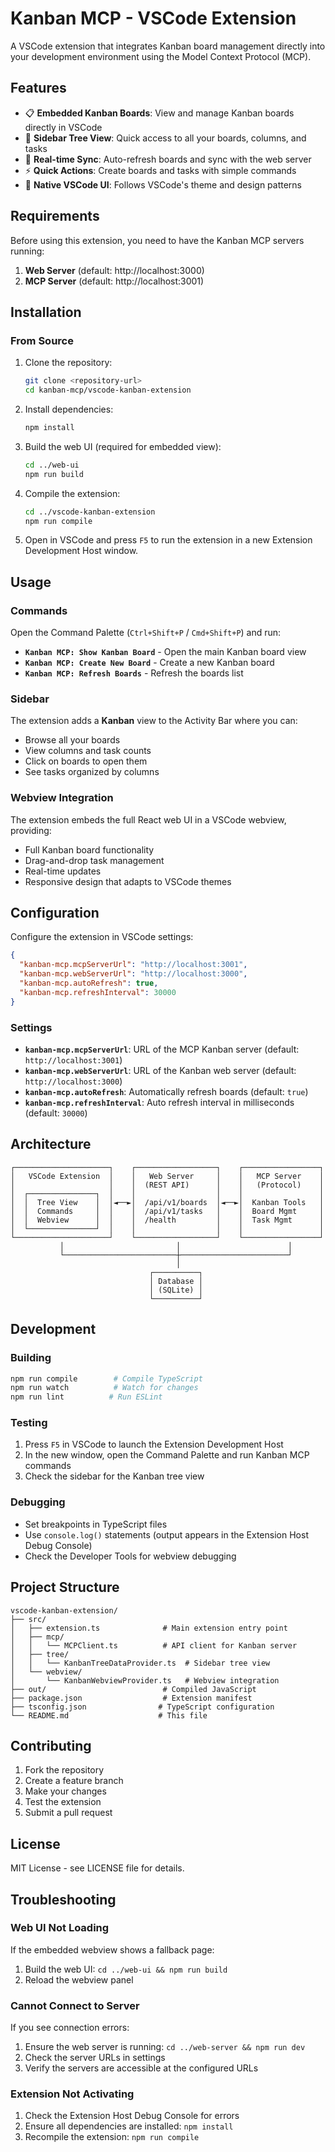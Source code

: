 # Kanban MCP - VSCode Extension

A VSCode extension that integrates Kanban board management directly into your development environment using the Model Context Protocol (MCP).

## Features

- 📋 **Embedded Kanban Boards**: View and manage Kanban boards directly in VSCode
- 🌳 **Sidebar Tree View**: Quick access to all your boards, columns, and tasks
- 🔄 **Real-time Sync**: Auto-refresh boards and sync with the web server
- ⚡ **Quick Actions**: Create boards and tasks with simple commands
- 🎨 **Native VSCode UI**: Follows VSCode's theme and design patterns

## Requirements

Before using this extension, you need to have the Kanban MCP servers running:

1. **Web Server** (default: http://localhost:3000)
2. **MCP Server** (default: http://localhost:3001)

## Installation

### From Source

1. Clone the repository:
   ```bash
   git clone <repository-url>
   cd kanban-mcp/vscode-kanban-extension
   ```

2. Install dependencies:
   ```bash
   npm install
   ```

3. Build the web UI (required for embedded view):
   ```bash
   cd ../web-ui
   npm run build
   ```

4. Compile the extension:
   ```bash
   cd ../vscode-kanban-extension
   npm run compile
   ```

5. Open in VSCode and press `F5` to run the extension in a new Extension Development Host window.

## Usage

### Commands

Open the Command Palette (`Ctrl+Shift+P` / `Cmd+Shift+P`) and run:

- **`Kanban MCP: Show Kanban Board`** - Open the main Kanban board view
- **`Kanban MCP: Create New Board`** - Create a new Kanban board
- **`Kanban MCP: Refresh Boards`** - Refresh the boards list

### Sidebar

The extension adds a **Kanban** view to the Activity Bar where you can:

- Browse all your boards
- View columns and task counts
- Click on boards to open them
- See tasks organized by columns

### Webview Integration

The extension embeds the full React web UI in a VSCode webview, providing:

- Full Kanban board functionality
- Drag-and-drop task management
- Real-time updates
- Responsive design that adapts to VSCode themes

## Configuration

Configure the extension in VSCode settings:

```json
{
  "kanban-mcp.mcpServerUrl": "http://localhost:3001",
  "kanban-mcp.webServerUrl": "http://localhost:3000", 
  "kanban-mcp.autoRefresh": true,
  "kanban-mcp.refreshInterval": 30000
}
```

### Settings

- **`kanban-mcp.mcpServerUrl`**: URL of the MCP Kanban server (default: `http://localhost:3001`)
- **`kanban-mcp.webServerUrl`**: URL of the Kanban web server (default: `http://localhost:3000`)
- **`kanban-mcp.autoRefresh`**: Automatically refresh boards (default: `true`)
- **`kanban-mcp.refreshInterval`**: Auto refresh interval in milliseconds (default: `30000`)

## Architecture

```
┌─────────────────────┐    ┌──────────────────┐    ┌─────────────────┐
│   VSCode Extension  │    │   Web Server     │    │   MCP Server    │
│                     │    │  (REST API)      │    │   (Protocol)    │
│  ┌───────────────┐  │    │                  │    │                 │
│  │  Tree View    │  │◄──►│  /api/v1/boards  │◄──►│  Kanban Tools   │
│  │  Commands     │  │    │  /api/v1/tasks   │    │  Board Mgmt     │
│  │  Webview      │  │    │  /health         │    │  Task Mgmt      │
│  └───────────────┘  │    │                  │    │                 │
└─────────────────────┘    └──────────────────┘    └─────────────────┘
           │                         │                        │
           └─────────────────────────┼────────────────────────┘
                                     │
                               ┌──────────┐
                               │ Database │
                               │ (SQLite) │
                               └──────────┘
```

## Development

### Building

```bash
npm run compile        # Compile TypeScript
npm run watch          # Watch for changes
npm run lint          # Run ESLint
```

### Testing

1. Press `F5` in VSCode to launch the Extension Development Host
2. In the new window, open the Command Palette and run Kanban MCP commands
3. Check the sidebar for the Kanban tree view

### Debugging

- Set breakpoints in TypeScript files
- Use `console.log()` statements (output appears in the Extension Host Debug Console)
- Check the Developer Tools for webview debugging

## Project Structure

```
vscode-kanban-extension/
├── src/
│   ├── extension.ts              # Main extension entry point
│   ├── mcp/
│   │   └── MCPClient.ts          # API client for Kanban server
│   ├── tree/
│   │   └── KanbanTreeDataProvider.ts  # Sidebar tree view
│   └── webview/
│       └── KanbanWebviewProvider.ts   # Webview integration
├── out/                          # Compiled JavaScript
├── package.json                  # Extension manifest
├── tsconfig.json                # TypeScript configuration
└── README.md                    # This file
```

## Contributing

1. Fork the repository
2. Create a feature branch
3. Make your changes
4. Test the extension
5. Submit a pull request

## License

MIT License - see LICENSE file for details.

## Troubleshooting

### Web UI Not Loading

If the embedded webview shows a fallback page:

1. Build the web UI: `cd ../web-ui && npm run build`
2. Reload the webview panel

### Cannot Connect to Server

If you see connection errors:

1. Ensure the web server is running: `cd ../web-server && npm run dev`
2. Check the server URLs in settings
3. Verify the servers are accessible at the configured URLs

### Extension Not Activating

1. Check the Extension Host Debug Console for errors
2. Ensure all dependencies are installed: `npm install`
3. Recompile the extension: `npm run compile`